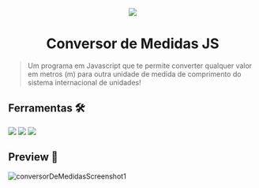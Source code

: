 <div align="center">
<img src="https://pluspng.com/img-png/logo-javascript-png-other-resolutions-240-240-pixels-240.png"/>
<h1>Conversor de Medidas JS</h1>
</div>

> Um programa em Javascript que te permite converter qualquer valor em metros (m) para outra unidade de medida de comprimento do sistema internacional de unidades!

## Ferramentas 🛠️
<img src="https://img.shields.io/badge/HTML5-E34F26?style=for-the-badge&logo=html5&logoColor=white"/>
<img src="https://img.shields.io/badge/CSS3-1572B6?style=for-the-badge&logo=css3&logoColor=white"/>
<img src="https://img.shields.io/badge/JavaScript-F7DF1E?style=for-the-badge&logo=javascript&logoColor=black"/>

## Preview 🔆
![conversorDeMedidasScreenshot1](https://user-images.githubusercontent.com/104274422/222549282-0e605683-36fd-4f22-802c-10af6a1c452b.png)
